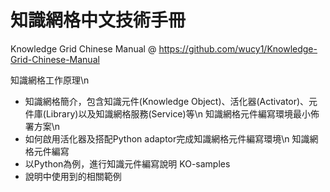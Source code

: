 # 知識網格中文技術手冊
Knowledge Grid Chinese Manual
@ https://github.com/wucy1/Knowledge-Grid-Chinese-Manual

知識網格工作原理\n
- 知識網格簡介，包含知識元件(Knowledge Object)、活化器(Activator)、元件庫(Library)以及知識網格服務(Service)等\n
知識網格元件編寫環境最小佈署方案\n
- 如何啟用活化器及搭配Python adaptor完成知識網格元件編寫環境\n
知識網格元件編寫
- 以Python為例，進行知識元件編寫說明
KO-samples
- 說明中使用到的相關範例
